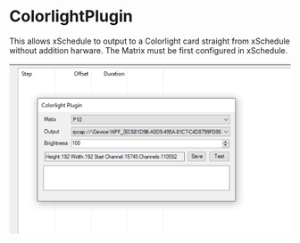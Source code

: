 # ColorlightPlugin
This allows xSchedule to output to a Colorlight card straight from xSchedule without addition harware. The Matrix must be first configured in xSchedule.

![screenshot](https://github.com/computergeek1507/ColorlightPlugin/raw/master/ColorlightPlugin.png)

